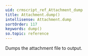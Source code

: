 ```yaml
---
uid: crmscript_ref_Attachment_dump
title: Attachment.dump()
intellisense: Attachment.dump
sortOrder: 117
keywords: dump()
so.topic: reference
---
```


Dumps the attachment file to output.


